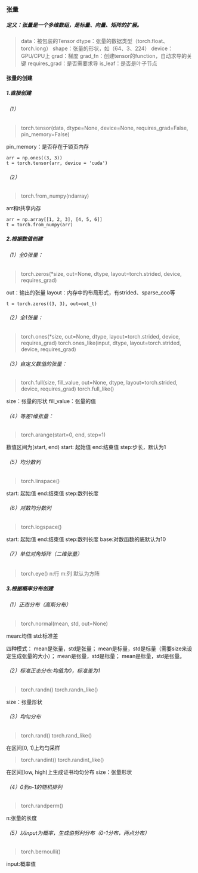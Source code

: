 ### 张量

##### 定义：张量是一个多维数组，是标量、向量、矩阵的扩展。

> data：被包装的Tensor
 dtype：张量的数据类型（torch.float、torch.long）
 shape：张量的形状，如（64、3、224）
 device：GPU/CPU上
 grad：梯度
 grad_fn：创建tensor的function，自动求导的关键
 requires_grad：是否需要求导
 is_leaf：是否是叶子节点

#### 张量的创建
##### 1.直接创建
###### （1）
>torch.tensor(data, dtype=None, device=None, requires_grad=False, pin_memory=False)

pin_memory：是否存在于锁页内存

    arr = np.ones((3, 3))
    t = torch.tensor(arr, device = 'cuda')

###### （2）
>torch.from_numpy(ndarray)

arr和t共享内存

    arr = np.array[[1, 2, 3], [4, 5, 6]]
    t = torch.from_numpy(arr)

##### 2.根据数值创建
###### （1）全0张量：
>torch.zeros(*size, out=None, dtype, layout=torch.strided, device, requires_grad)

out：输出的张量
layout：内存中的布局形式，有strided、sparse_coo等

    t = torch.zeros((3, 3), out=out_t)

###### （2）全1张量：
>torch.ones(*size, out=None, dtype, layout=torch.strided, device, requires_grad)
 torch.ones_like(input, dtype, layout=torch.strided, device, requires_grad)

###### （3）自定义数值的张量：
>torch.full(size, fill_value, out=None, dtype, layout=torch.strided, device, requires_grad)
 torch.full_like()

size：张量的形状
fill_value：张量的值

###### （4）等差1维张量：
>torch.arange(start=0, end, step=1)

数值区间为[start, end)
start: 起始值
end:结束值
step:步长，默认为1

###### （5）均分数列
>torch.linspace()

start: 起始值
end:结束值
step:数列长度

###### （6）对数均分数列
>torch.logspace()

start: 起始值
end:结束值
step:数列长度
base:对数函数的底默认为10

###### （7）单位对角矩阵（二维张量）
>torch.eye()
n:行
m:列
默认为方阵

##### 3.根据概率分布创建
###### （1）正态分布（高斯分布）
>torch.normal(mean, std, out=None)

mean:均值
std:标准差

四种模式：
mean是张量，std是张量；
mean是标量，std是标量（需要size来设定生成张量的大小）；
mean是张量，std是标量；
mean是标量，std是张量。

###### （2）标准正态分布:均值为0，标准差为1
>torch.randn()
 torch.randn_like()

size：张量形状

###### （3）均匀分布

>torch.rand()
 torch.rand_like()

在区间[0, 1)上均匀采样

>torch.randint()
 torch.randint_like()

在区间[low, high)上生成证书均匀分布
size：张量形状

###### （4）0到n-1的随机排列
>torch.randperm()

n:张量的长度

###### （5）以input为概率，生成伯努利分布（0-1分布，两点分布）
>torch.bernoulli()

input:概率值